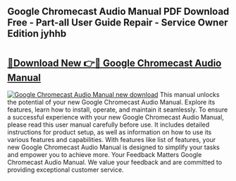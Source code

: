 ## Google Chromecast Audio Manual PDF Download Free - Part-aIl User Guide Repair - Service Owner Edition jyhhb

# <h2><a href="http://cf26353.oget.top/?id=Google+Chromecast+Audio+Manual">🔗Download New 👉🔴 Google Chromecast Audio Manual</a></h2>

[![Google Chromecast Audio Manual new download](https://i.imgur.com/5g1atiW.png)](http://cf26353.oget.top/?id=Google+Chromecast+Audio+Manual)
This manual unlocks the potential of your new Google Chromecast Audio Manual. Explore its features, learn how to install, operate, and maintain it seamlessly. To ensure a successful experience with your new Google Chromecast Audio Manual, please read this user manual carefully before use. It includes detailed instructions for product setup, as well as information on how to use its various features and capabilities. With features like list of features, your new Google Chromecast Audio Manual is designed to simplify your tasks and empower you to achieve more. Your Feedback Matters Google Chromecast Audio Manual. We value your feedback and are committed to providing exceptional customer service.
